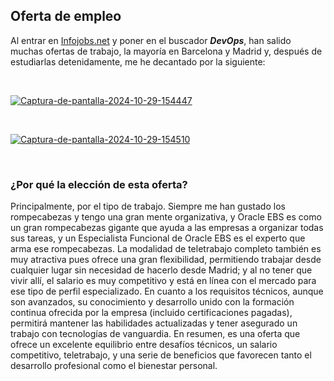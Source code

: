 ## Oferta de empleo
 Al entrar en [Infojobs.net](https://www.infojobs.net/) y poner en el buscador ***DevOps***, han salido
 muchas ofertas de trabajo, la mayoría en Barcelona y Madrid y, después de estudiarlas detenidamente, me he decantado por la siguiente:

 <br>

<a href="https://ibb.co/Tv7sf7X"><img src="https://i.ibb.co/ZLF0jFs/Captura-de-pantalla-2024-10-29-154447.png" alt="Captura-de-pantalla-2024-10-29-154447" border="0"></a><br /><a target='_blank' href='https://imgbb.com/'></a>
 
 <br>

<a href="https://ibb.co/zS6kSTT"><img src="https://i.ibb.co/MRBXRxx/Captura-de-pantalla-2024-10-29-154510.png" alt="Captura-de-pantalla-2024-10-29-154510" border="0"></a>

 <br>

 
### ¿Por qué la elección de esta oferta?
  Principalmente, por el tipo de trabajo. Siempre me han gustado los
 rompecabezas y tengo una gran mente organizativa, y Oracle EBS es como un
 gran rompecabezas gigante que ayuda a las empresas a organizar todas sus
 tareas, y un Especialista Funcional de Oracle EBS es el experto que arma ese
 rompecabezas.
 La modalidad de teletrabajo completo también es muy atractiva pues
 ofrece una gran flexibilidad, permitiendo trabajar desde cualquier lugar sin
 necesidad de hacerlo desde Madrid; y al no tener que vivir allí, el salario es muy competitivo y está en línea con el mercado para ese tipo de perfil
 especializado.
  En cuanto a los requisitos técnicos, aunque son avanzados, su
 conocimiento y desarrollo unido con la formación continua ofrecida por la
 empresa (incluido certificaciones pagadas), permitirá mantener las habilidades actualizadas y tener asegurado un trabajo con tecnologías de vanguardia.
 En resumen, es una oferta que ofrece un excelente equilibrio entre
 desafíos técnicos, un salario competitivo, teletrabajo, y una serie de beneficios que favorecen tanto el desarrollo profesional como el bienestar personal.
